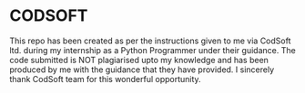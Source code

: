 # CODSOFT
This repo has been created as per the instructions given to me via CodSoft ltd. during my internship as a Python Programmer under their guidance.
The code submitted is NOT plagiarised upto my knowledge and has been produced by me with the guidance that they have provided.
I sincerely thank CodSoft team for this wonderful opportunity.
